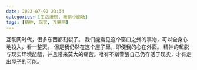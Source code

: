 ```yaml
---
date: 2023-07-02 23:34
categories: [生活漫想, 睡前小剧场]
tags: [精神, 现实, 互联网]
---
```


互联网时代，很多东西都割裂了。
我们能看见这个窗口之外的事物，可以全身心地投入，看一整天。
但是我仍然在这个屋子里，即便我的心在外面。
精神的超脱与现实环境龃龉，并且带来莫大的痛苦。唯有不断警醒自己仍存活于现实，才有走出屋子的可能。